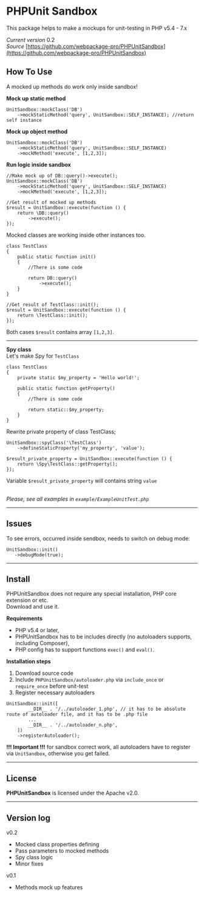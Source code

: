 # PHPUnit Sandbox

This package helps to make a mockups for unit-testing in PHP v5.4 - 7.x

*Current version* 0.2
\
*Source* [https://github.com/webpackage-pro/PHPUnitSandbox](https://github.com/webpackage-pro/PHPUnitSandbox)

## How To Use

A mocked up methods do work only inside sandbox!

**Mock up static method**
```
UnitSandbox::mockClass('DB')
    ->mockStaticMethod('query', UnitSandbox::SELF_INSTANCE); //return self instance
```

**Mock up object method**
```
UnitSandbox::mockClass('DB')
    ->mockStaticMethod('query', UnitSandbox::SELF_INSTANCE)
    ->mockMethod('execute', [1,2,3]);
```

**Run logic inside sandbox**
```
//Make mock up of DB::query()->execute();
UnitSandbox::mockClass('DB')
    ->mockStaticMethod('query', UnitSandbox::SELF_INSTANCE)
    ->mockMethod('execute', [1,2,3]);
    
//Get result of mocked up methods
$result = UnitSandbox::execute(function () {
    return \DB::query()
        ->execute();
});
```

Mocked classes are working inside other instances too.
```
class TestClass
{
    public static function init()
    {
        //There is some code

        return DB::query()
            ->execute();
    }
}
```

```
//Get result of TestClass::init();
$result = UnitSandbox::execute(function () {
    return \TestClass::init();
});

``` 
Both cases `$result` contains array `[1,2,3]`.

---

**Spy class**
\
Let's make Spy for `TestClass`
```
class TestClass
{
    private static $my_property = 'Hello world!';

    public static function getProperty()
    {
        //There is some code

        return static::$my_property;
    }
}
```

Rewrite private property of class TestClass;

```
UnitSandbox::spyClass('\TestClass')
    ->defineStaticProperty('my_property', 'value');

$result_private_property = UnitSandbox::execute(function () {
    return \Spy\TestClass::getProperty();
});
```
Variable `$result_private_property` will contains string `value` 

\
*Please, see all examples in `example/ExampleUnitTest.php`*

---

## Issues

To see errors, occurred inside sendbox, needs to switch on debug mode:
 ```
 UnitSandbox::init()
    ->debugMode(true);
 ```

---

## Install

PHPUnitSandbox does not require any special installation, PHP core extension or etc. 
\
Download and use it.

**Requirements**
- PHP v5.4 or later,
- PHPUnitSandbox has to be includes directly (no autoloaders supports, including Composer),
- PHP config has to support functions `exec()` and `eval()`.

**Installation steps** 

1. Download source code
2. Include `PHPUnitSandbox/autoloader.php` via `include_once` or `require_once` before unit-test
3. Register necessary autoloaders
```
UnitSandbox::init([
        __DIR__ . '/../autoloader_1.php', // it has to be absolute route of autoloader file, and it has to be .php file
        ...
        __DIR__ . '/../autoloader_n.php',
    ])
    ->registerAutoloader();
```

**!!! Important !!!** for sandbox correct work, all autoloaders have to register via `UnitSandbox`, otherwise you get failed.

---

## License

**PHPUnitSandbox** is licensed under the Apache v2.0.

---
 
 ## Version log
 
 v0.2
 - Mocked class properties defining
 - Pass parameters to mocked methods
 - Spy class logic
 - Minor fixes
 
 v0.1
 - Methods mock up features
 